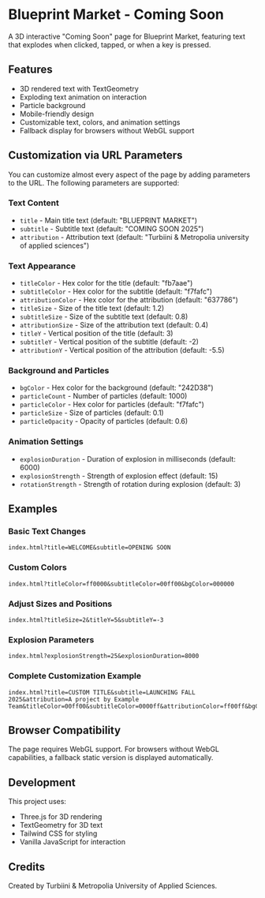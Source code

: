 # Blueprint Market - Coming Soon

A 3D interactive "Coming Soon" page for Blueprint Market, featuring text that explodes when clicked, tapped, or when a key is pressed.

## Features

- 3D rendered text with TextGeometry
- Exploding text animation on interaction
- Particle background
- Mobile-friendly design
- Customizable text, colors, and animation settings
- Fallback display for browsers without WebGL support

## Customization via URL Parameters

You can customize almost every aspect of the page by adding parameters to the URL. The following parameters are supported:

### Text Content

- `title` - Main title text (default: "BLUEPRINT MARKET")
- `subtitle` - Subtitle text (default: "COMING SOON 2025")
- `attribution` - Attribution text (default: "Turbiini & Metropolia university of applied sciences")

### Text Appearance

- `titleColor` - Hex color for the title (default: "fb7aae")
- `subtitleColor` - Hex color for the subtitle (default: "f7fafc")
- `attributionColor` - Hex color for the attribution (default: "637786")
- `titleSize` - Size of the title text (default: 1.2)
- `subtitleSize` - Size of the subtitle text (default: 0.8)
- `attributionSize` - Size of the attribution text (default: 0.4)
- `titleY` - Vertical position of the title (default: 3)
- `subtitleY` - Vertical position of the subtitle (default: -2)
- `attributionY` - Vertical position of the attribution (default: -5.5)

### Background and Particles

- `bgColor` - Hex color for the background (default: "242D38")
- `particleCount` - Number of particles (default: 1000)
- `particleColor` - Hex color for particles (default: "f7fafc")
- `particleSize` - Size of particles (default: 0.1)
- `particleOpacity` - Opacity of particles (default: 0.6)

### Animation Settings

- `explosionDuration` - Duration of explosion in milliseconds (default: 6000)
- `explosionStrength` - Strength of explosion effect (default: 15)
- `rotationStrength` - Strength of rotation during explosion (default: 3)

## Examples

### Basic Text Changes

```
index.html?title=WELCOME&subtitle=OPENING SOON
```

### Custom Colors

```
index.html?titleColor=ff0000&subtitleColor=00ff00&bgColor=000000
```

### Adjust Sizes and Positions

```
index.html?titleSize=2&titleY=5&subtitleY=-3
```

### Explosion Parameters

```
index.html?explosionStrength=25&explosionDuration=8000
```

### Complete Customization Example

```
index.html?title=CUSTOM TITLE&subtitle=LAUNCHING FALL 2025&attribution=A project by Example Team&titleColor=00ff00&subtitleColor=0000ff&attributionColor=ff00ff&bgColor=111111&titleSize=1.5&subtitleSize=0.9&attributionSize=0.5&titleY=4&subtitleY=-1&attributionY=-6&particleCount=2000&particleColor=00ffff&particleSize=0.15&explosionStrength=20&explosionDuration=5000&rotationStrength=4
```

## Browser Compatibility

The page requires WebGL support. For browsers without WebGL capabilities, a fallback static version is displayed automatically.

## Development

This project uses:
- Three.js for 3D rendering
- TextGeometry for 3D text
- Tailwind CSS for styling
- Vanilla JavaScript for interaction

## Credits

Created by Turbiini & Metropolia University of Applied Sciences.

